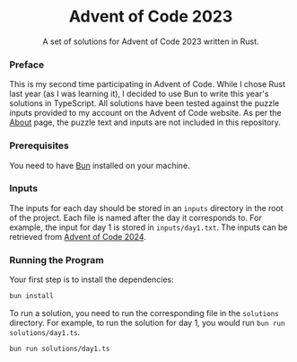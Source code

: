 <div align="center">
  <h1>Advent of Code 2023</h1>
  <p>A set of solutions for Advent of Code 2023 written in Rust.</p>
</div>

### Preface

This is my second time participating in Advent of Code. While I chose Rust last year (as I was learning it), I decided to use Bun to write this year's solutions in TypeScript. All solutions have been tested against the puzzle inputs provided to my account on the Advent of Code website. As per the [About](https://adventofcode.com/2024/about) page, the puzzle text and inputs are not included in this repository.

### Prerequisites

You need to have [Bun](https://bun.sh) installed on your machine.

### Inputs

The inputs for each day should be stored in an `inputs` directory in the root of the project. Each file is named after the day it corresponds to. For example, the input for day 1 is stored in `inputs/day1.txt`. The inputs can be retrieved from [Advent of Code 2024](https://adventofcode.com/2024).

### Running the Program

Your first step is to install the dependencies:

```bash
bun install
```

To run a solution, you need to run the corresponding file in the `solutions` directory. For example, to run the solution for day 1, you would run `bun run solutions/day1.ts`.

```bash
bun run solutions/day1.ts
```
